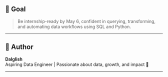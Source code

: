 ## 💼 Goal

> Be internship-ready by May 6, confident in querying, transforming, and automating data workflows using SQL and Python.

---

## 🌱 Author

**Dalglish**  
Aspiring Data Engineer | Passionate about data, growth, and impact 🚀

---
